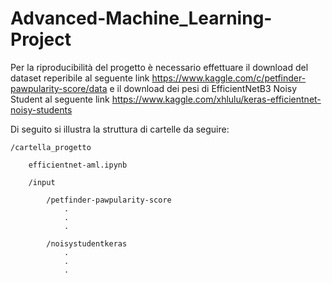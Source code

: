 # Advanced-Machine_Learning-Project

Per la riproducibilità del progetto è necessario effettuare il download del dataset reperibile al seguente link https://www.kaggle.com/c/petfinder-pawpularity-score/data e il download dei pesi di EfficientNetB3 Noisy Student al seguente link https://www.kaggle.com/xhlulu/keras-efficientnet-noisy-students

Di seguito si illustra la struttura di cartelle da seguire:

    /cartella_progetto

        efficientnet-aml.ipynb

        /input

            /petfinder-pawpularity-score
                .
                .
                .

            /noisystudentkeras
                .
                .
                .